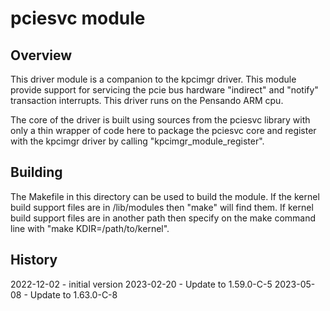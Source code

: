# pciesvc module

## Overview

This driver module is a companion to the kpcimgr driver.  This module
provide support for servicing the pcie bus hardware "indirect" and
"notify" transaction interrupts.  This driver runs on the Pensando ARM cpu.

The core of the driver is built using sources from the pciesvc library
with only a thin wrapper of code here to package the pciesvc core
and register with the kpcimgr driver by calling "kpcimgr_module_register".

## Building

The Makefile in this directory can be used to build the module.
If the kernel build support files are in /lib/modules then "make" will
find them.  If kernel build support files are in another path then
specify on the make command line with "make KDIR=/path/to/kernel".

## History

2022-12-02 - initial version
2023-02-20 - Update to 1.59.0-C-5
2023-05-08 - Update to 1.63.0-C-8
